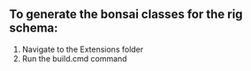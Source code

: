 ##  To generate the bonsai classes for the rig schema:
1. Navigate to the Extensions folder
2. Run the build.cmd command